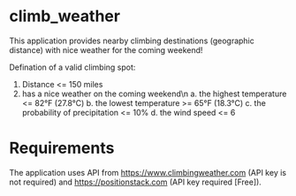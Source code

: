 # climb_weather
This application provides nearby climbing destinations (geographic distance) with nice weather for the coming weekend!

Defination of a valid climbing spot:
  1. Distance <= 150 miles
  2. has a nice weather on the coming weekend\n
      a. the highest temperature <= 82°F (27.8°C)
      b. the lowest temperature >= 65°F (18.3°C)
      c. the probability of precipitation <= 10%
      d. the wind speed <= 6

# Requirements
The application uses API from https://www.climbingweather.com (API key is not required) and https://positionstack.com (API key required [Free]).
